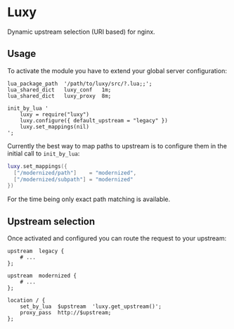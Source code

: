 # Luxy

Dynamic upstream selection (URI based) for nginx.


## Usage

To activate the module you have to extend your global server configuration:

```nginx
lua_package_path  '/path/to/luxy/src/?.lua;;';
lua_shared_dict   luxy_conf   1m;
lua_shared_dict   luxy_proxy  8m;

init_by_lua '
    luxy = require("luxy")
    luxy.configure({ default_upstream = "legacy" })
    luxy.set_mappings(nil)
';
```

Currently the best way to map paths to upstream is to configure them in the
initial call to `init_by_lua`:

```lua
luxy.set_mappings({
  ["/modernized/path"]    = "modernized",
  ["/modernized/subpath"] = "modernized"
})
```

For the time being only exact path matching is available.


## Upstream selection

Once activated and configured you can route the request to your upstream:

```nginx
upstream  legacy {
    # ...
};

upstream  modernized {
    # ...
};

location / {
    set_by_lua  $upstream  'luxy.get_upstream()';
    proxy_pass  http://$upstream;
};
```
